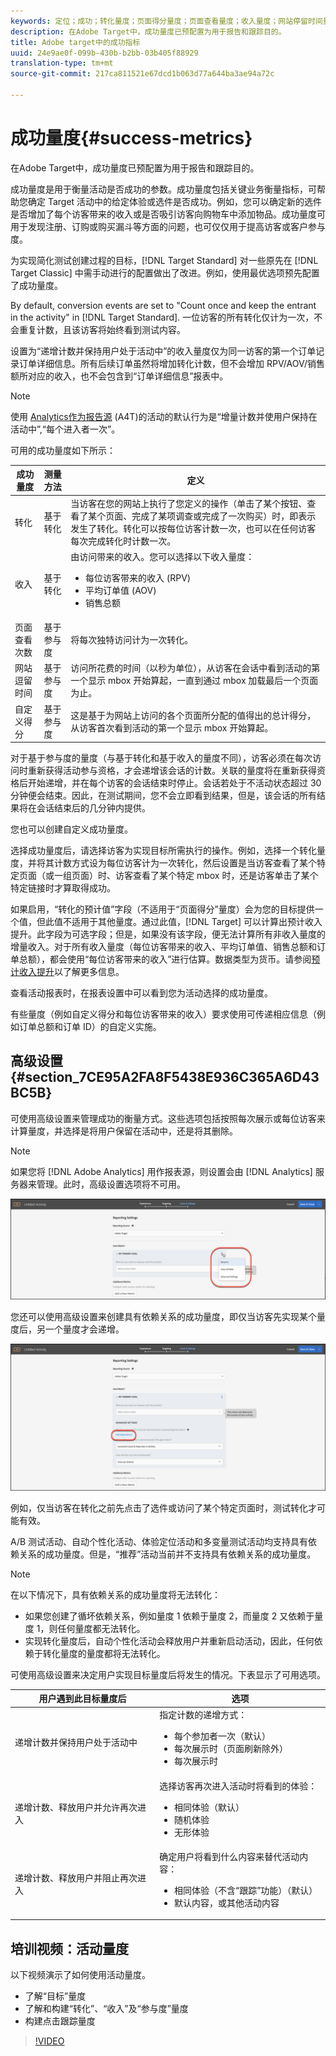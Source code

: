 ```yaml
---
keywords: 定位；成功；转化量度；页面得分量度；页面查看量度；收入量度；网站停留时间量度；估计值；高级设置；成功量度
description: 在Adobe Target中，成功量度已预配置为用于报告和跟踪目的。
title: Adobe target中的成功指标
uuid: 24e9ae0f-099b-430b-b2bb-03b405f88929
translation-type: tm+mt
source-git-commit: 217ca811521e67dcd1b063d77a644ba3ae94a72c

---
```



# 成功量度{#success-metrics}

在Adobe Target中，成功量度已预配置为用于报告和跟踪目的。

成功量度是用于衡量活动是否成功的参数。成功量度包括关键业务衡量指标，可帮助您确定 Target 活动中的给定体验或选件是否成功。例如，您可以确定新的选件是否增加了每个访客带来的收入或是否吸引访客向购物车中添加物品。成功量度可用于发现注册、订购或购买漏斗等方面的问题，也可仅仅用于提高访客或客户参与度。

为实现简化测试创建过程的目标，[!DNL Target Standard] 对一些原先在 [!DNL Target Classic] 中需手动进行的配置做出了改进。例如，使用最优选项预先配置了成功量度。

By default, conversion events are set to "Count once and keep the entrant in the activity" in [!DNL Target Standard]. 一位访客的所有转化仅计为一次，不会重复计数，且该访客将始终看到测试内容。

设置为“递增计数并保持用户处于活动中”的收入量度仅为同一访客的第一个订单记录订单详细信息。所有后续订单虽然将增加转化计数，但不会增加 RPV/AOV/销售额所对应的收入，也不会包含到“订单详细信息”报表中。

>[!NOTE]
>
>使用 [Analytics作为报告源](/help/c-integrating-target-with-mac/a4t/a4t.md) (A4T)的活动的默认行为是“增量计数并使用户保持在活动中”,“每个进入者一次”。

可用的成功量度如下所示：

| 成功量度 | 测量方法 | 定义 |
|--- |--- |--- |
| 转化 | 基于转化 | 当访客在您的网站上执行了您定义的操作（单击了某个按钮、查看了某个页面、完成了某项调查或完成了一次购买）时，即表示发生了转化。转化可以按每位访客计数一次，也可以在任何访客每次完成转化时计数一次。 |
| 收入 | 基于转化 | 由访问带来的收入。您可以选择以下收入量度：<ul><li>每位访客带来的收入 (RPV)</li><li>平均订单值 (AOV)</li><li>销售总额</li></ul> |
| 页面查看次数 | 基于参与度 | 将每次独特访问计为一次转化。 |
| 网站逗留时间 | 基于参与度 | 访问所花费的时间（以秒为单位），从访客在会话中看到活动的第一个显示 mbox 开始算起，一直到通过 mbox 加载最后一个页面为止。 |
| 自定义得分 | 基于参与度 | 这是基于为网站上访问的各个页面所分配的值得出的总计得分，从访客首次看到活动的第一个显示 mbox 开始算起。 |

对于基于参与度的量度（与基于转化和基于收入的量度不同），访客必须在每次访问时重新获得活动参与资格，才会递增该会话的计数。关联的量度将在重新获得资格后开始递增，并在每个访客的会话结束时停止。会话若处于不活动状态超过 30 分钟便会结束。因此，在测试期间，您不会立即看到结果，但是，该会话的所有结果将在会话结束后的几分钟内提供。

您也可以创建自定义成功量度。

选择成功量度后，请选择访客为实现目标所需执行的操作。例如，选择一个转化量度，并将其计数方式设为每位访客计为一次转化，然后设置是当访客查看了某个特定页面（或一组页面）时、访客查看了某个特定 mbox 时，还是访客单击了某个特定链接时才算取得成功。

如果启用，“转化的预计值”字段（不适用于“页面得分”量度）会为您的目标提供一个值，但此值不适用于其他量度。通过此值，[!DNL Target] 可以计算出预计收入提升。此字段为可选字段；但是，如果没有该字段，便无法计算所有非收入量度的增量收入。对于所有收入量度（每位访客带来的收入、平均订单值、销售总额和订单总额），都会使用“每位访客带来的收入”进行估算。数据类型为货币。请参阅[预计收入提升](../../administrating-target/r-target-account-preferences/estimating-lift-in-revenue.md#concept_32F875D8F91349CE86AF391F65BEAEEE)以了解更多信息。

查看活动报表时，在报表设置中可以看到您为活动选择的成功量度。

有些量度（例如自定义得分和每位访客带来的收入）要求使用可传递相应信息（例如订单总额和订单 ID）的自定义实施。

## 高级设置 {#section_7CE95A2FA8F5438E936C365A6D43BC5B}

可使用高级设置来管理成功的衡量方式。这些选项包括按照每次展示或每位访客来计算量度，并选择是将用户保留在活动中，还是将其删除。

>[!NOTE]
>
>如果您将 [!DNL Adobe Analytics] 用作报表源，则设置会由 [!DNL Analytics] 服务器来管理。此时，高级设置选项将不可用。

![“高级设置”下拉列表](/help/c-activities/r-success-metrics/assets/Menu_AdvancedSettings.png)

您还可以使用高级设置来创建具有依赖关系的成功量度，即仅当访客先实现某个量度后，另一个量度才会递增。

![添加依赖项](/help/c-activities/r-success-metrics/assets/UI_dep_success_metric.png)

例如，仅当访客在转化之前先点击了选件或访问了某个特定页面时，测试转化才可能有效。

A/B 测试活动、自动个性化活动、体验定位活动和多变量测试活动均支持具有依赖关系的成功量度。但是，“推荐”活动当前并不支持具有依赖关系的成功量度。

>[!NOTE]
>
>在以下情况下，具有依赖关系的成功量度将无法转化：

* 如果您创建了循坏依赖关系，例如量度 1 依赖于量度 2，而量度 2 又依赖于量度 1，则任何量度都无法转化。
* 实现转化量度后，自动个性化活动会释放用户并重新启动活动，因此，任何依赖于转化量度的量度都将无法转化。

可使用高级设置来决定用户实现目标量度后将发生的情况。下表显示了可用选项。

| 用户遇到此目标量度后 | 选项 |
|--- |--- |
| 递增计数并保持用户处于活动中 | 指定计数的递增方式：<ul><li>每个参加者一次（默认）</li><li>每次展示时（页面刷新除外）</li><li>每次展示时</li></ul> |
| 递增计数、释放用户并允许再次进入 | 选择访客再次进入活动时将看到的体验：<ul><li>相同体验（默认）</li><li>随机体验</li><li>无形体验</li></ul> |
| 递增计数、释放用户并阻止再次进入 | 确定用户将看到什么内容来替代活动内容：<ul><li>相同体验（不含“跟踪”功能）（默认）</li><li>默认内容，或其他活动内容</li></ul> |

## 培训视频：活动量度

以下视频演示了如何使用活动量度。

* 了解“目标”量度
* 了解和构建“转化”、“收入”及“参与度”量度
* 构建点击跟踪量度

>[!VIDEO](https://video.tv.adobe.com/v/17380?captions=chi_hans)